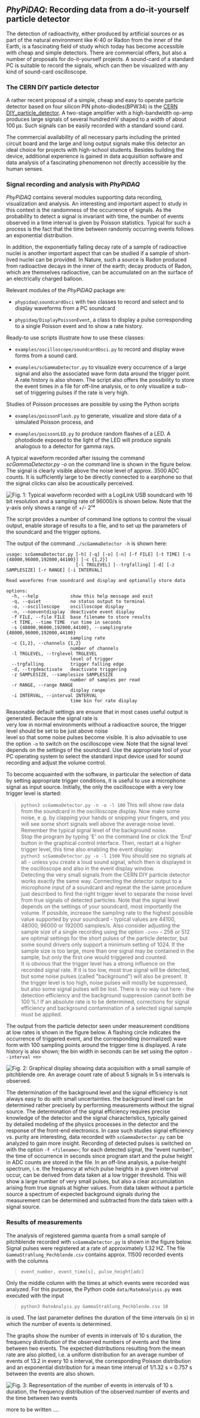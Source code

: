 ## *PhyPiDAQ*: Recording data from a do-it-yourself particle detector

The detection of radioactivity, either produced by artificial sources or as part of the natural environment
like K-40 or Radon from the inner of the Earth, is a fascinating field of study which today has become
accessible with cheap and simple detectors. There are commercial offers, but also a number of proposals
for do-it-yourself projects. A sound-card of a standard PC is suitable to record the signals, which can then
be visualized with any kind of sound-card oscilloscope. 

### The CERN DIY particle detector 

A rather recent proposal of a simple, cheap and easy to operate particle detector based on four silicon 
PIN photo-diodes(BPW34)  is the [CERN DIY_particle_detector](https://github.com/ozel/DIY_particle_detector). 
A two-stage amplifier with a high-bandwidth op-amp produces large signals of several hundred mV
shaped to a width of about 100 µs. Such signals can be easily recorded with a standard sound card. 
 
 The commercial availability of all necessary parts including the printed circuit board and the large and 
 long output signals make this detector an ideal choice for projects with high-school students. Besides 
 building the device, additional experience is gained in data acquisition software and data analysis of a
 fascinating phenomenon not directly accessible by the human senses. 

### Signal recording and analysis with *PhyPiDAQ*

*PhyPiDAQ* contains several modules supporting data recording, visualization and analysis. An interesting
and important aspect to study in this context is the randomness of the occurrence of signals. As the probability
to detect a signal is invariant with time, the number of events observed in a time interval is given by
Poisson statistics. Typical for such a process is the fact that the time between randomly occurring events 
follows an exponential distribution.

In addition, the exponentially falling decay rate of a sample of radioactive nuclei is another important aspect 
that can be studied if a sample of short-lived nuclei can be provided. In Nature, such a source is Radon produced 
from radioactive decays in the inner of the earth; decay products of Radon, which are themselves radioactive, 
can be  accumulated on an the surface of an electrically charged balloon. 

Relevant modules of the *PhyPiDAQ* package are:

   - `phypidaq\soundcardOsci` with two classes to record and select  and to display waveforms from a PC soundcard

   - `phypidaq/DisplayPoissonEvent`, a class to display a pulse corresponding to a single Poisson event and to show 
   a rate history. 

Ready-to use scripts  illustrate how to use these classes: 

   - `examples/oscilloscope/soundcardOsci.py` to record and display wave forms from a sound card.  

  - `examples/scGammaDetector.py` to visualize every occurrence of a large signal and also the  associated
    wave form data around the trigger point. A rate history is also shown. The script also offers the 
   possibility to store the event times in a file for off-line analysis, or to only visualize a sub-set of triggering
   pulses if the rate is very high. 
   
 Studies of Poisson processes are possible by using the Python scripts
 
  -  `examples/poissonFlash.py` to generate, visualize and store data of a simulated Poisson process, and  

  - `examples/poissonLED.py` to produce random flashes of a LED. A photodiode exposed to the light of
     the LED will produce signals analogous to  a detector for gamma rays.

 A typical waveform recorded after issuing the command *scGammaDetector.py -o* on the command line 
 is shown in the figure below. The signal is clearly visible above the noise level of approx. 3500 ADC counts. 
 It  is sufficiently large to be directly connected to a earphone so that the signal clicks can also be acoustically 
 perceived. 
 
 ![Fig. 1: Typical waveform recorded with a LogiLink USB soundcard with 16 bit resolution and a sampling rate
 of 96000/s is shown below. Note that the y-axis only shows a range of +/- 2¹⁴](images/scOscillogram.png)

The script provides a number of command line options to control the visual output, enable storage of results to a file,
and to set up the parameters of the soundcard and the trigger options. 

The output of the command `./scGammaDetector -h` is shown here: 

```
usage: scGammaDetector.py [-h] [-q] [-o] [-n] [-f FILE] [-t TIME] [-s {48000,96000,192000,44100}] [-c {1,2}]
                          [-l TRGLEVEL] [--trgfalling] [-d] [-z SAMPLESIZE] [-r RANGE] [-i INTERVAL]

Read waveforms from soundcard and display and optionally store data

options:
  -h, --help            show this help message and exit
  -q, --quiet           no status output to terminal
  -o, --oscilloscope    oscilloscope display
  -n, --noeventdisplay  deactivate event display
  -f FILE, --file FILE  base filename to store results
  -t TIME, --time TIME  run time in seconds
  -s {48000,96000,192000,44100}, --samplingrate {48000,96000,192000,44100}
                        sampling rate
  -c {1,2}, --channels {1,2}
                        number of channels
  -l TRGLEVEL, --trglevel TRGLEVEL
                        level of trigger
  --trgfalling          trigger falling edge
  -d, --trgdeactivate   deactivate triggering
  -z SAMPLESIZE, --samplesize SAMPLESIZE
                        number of samples per read
  -r RANGE, --range RANGE
                        display range
  -i INTERVAL, --interval INTERVAL
                        time bin for rate display
```

Reasonable default settings are ensure  that in most cases useful output is generated. Because the signal rate is  
very low in normal environments without a radioactive source, the trigger level should be set to be just above noise  
level so that some noise pulses become visible. It is also advisable to use the option `-o` to switch on the oscilloscope view. 
Note that the signal level depends on the  settings of the soundcard. Use the appropriate tool of your PC operating system to 
select the standard input device used for sound recording and adjust the volume control. 

To become acquainted with the software, in particular the selection of data by setting appropriate trigger conditions, it is 
useful to use a microphone signal as input source.  Initially, the only the oscilloscope with a very low trigger  level is started:  
   > `python3 scGammaDetector.py -n -o -l 100`
This will show raw data from the soundcard in the oscilloscope display.  Now make some noise, e .g. by clapping your hands or snipping your fingers, and you will see some short signals well above the average noise level. Remember the typical signal level
 of the background noise.  
Stop the program by typing 'E' on the command line or click the 'End' button in the graphical control interface. Then, restart at
a higher trigger level, this time also enabling the event display:  
   > `python3 scGammaDetector.py -o -l 1500`
You should see no signals at all - unless you create a loud sound signal, which then is displayed in the oscilloscope and
also in the event display window.   
Detecting the very small signals from the CERN DIY particle detector works exactly the same way. Connecting the detector output
to a microphone input of a soundcard  and repeat the the same procedure just described to find the right trigger level to separate
the noise level from true signals of detected particles.  Note that the signal level depends on the settings of your soundcard, most
importantly the volume. If possible, increase the sampling rate to the highest possible value supported by your soundcard - typical 
values are 44100, 48000, 96000 or 192000 samples/s. Also consider adjusting the sample size of a single recording using the option
`-z<n>`  - 256 or 512 are optimal settings for the short pulses of the particle detector,  but some sound drivers only support a minimum setting of 1024. If the sample size is too large, more than one signal may be contained in the sample, but only the first one would  triggered and counted.   
It is obvious that the trigger level has a strong influence on the recorded signal rate. If it is too low, most true signal will be detected, but some noise pulses (called "background") will also be present. It the trigger level is too high, noise pulses will mostly be suppressed, but also some signal pulses will be lost. There is no way out here - the detection efficiency and the background suppression cannot both be 100 %.! If an absolute rate is to be determined, corrections for signal efficiency and background
contamination of a selected signal sample  must be applied.  

 The output from the particle detector seen under measurement conditions at low rates is shown in the figure below. A flashing circle indicates the occurrence of triggered event, and the corresponding (normalized) wave form with 100 sampling points around
the trigger time is displayed. A rate history is also shown; the bin width in seconds can be set using the opton `--interval <n>` 

![Fig. 2: Graphical display showing data acquisition with a small sample of pitchblende ore.
 An average count rate of about 5 signals in 5 s intervals is observed.](images/PoissonEventDisplay.png)

The determination of the background level and the signal efficiency is not always easy to do  with small uncertainties. the background level can be determined rather precisely by performing measurements without the signal source. The determination of the signal efficiency requires precise knowledge of the detector and the signal characteristics, typically gained by detailed modeling  of the physics processes in the detector and the response of the front-end electronics. In case such studies signal efficiency vs. purity are interesting, data recorded with `scGammaDetector.py` can be analyzed  to gain more insight. Recording of detected pulses is switched on with the option `-f <filename>`; for each detected signal, the "event number", the time of occurrence in seconds since program start and the pulse height in ADC counts are stored in the file. In an off-line analysis, a pulse-height spectrum, i. e. the frequency at which pulse heights in a given interval occur, can be derived from data taken at a low trigger threshold. This will show a large number of very small pulses, but also a clear  accumulation arising from true signals at higher values. From data taken without a particle source a spectrum of expected background signals during the measurement can be determined and subtracted from the data taken with a signal source.  


### Results of measurements

The analysis of registered gamma quanta from a small sample of pitchblende recorded with `scGammaDetector.py` is shown in
the figure below. Signal pulses were registered at a rate of approximately 1.32 HZ. The file
`GammaStrahlung_Pechblende.csv` contains approx. 11500 recorded events with the columns  
  > `event_number, event_time[s], pulse_height[adc]`

Only the middle column with the times at which events were recorded was analyzed. For this purpose, 
the Python code `data/RateAnalysis.py` was executed with the input  
 > `python3 RateAnalyis.py GammaStrahlung_Pechblende.csv 10` 
 
 is used. The last parameter defines the duration of the time intervals (in s) in which the number of events is determined. 

The graphs show the number of events in intervals of 10 s duration, the frequency distribution of the observed numbers of events and the time between two events.
The expected distributions resulting from the mean rate are also plotted, i.e. a uniform distribution for an average number of events 
of 13.2 in every 10 s interval, the corresponding Poisson distribution and an 
exponential distribution for a mean time interval of 1/1.32 s = 0.757 s between the events are also shown. 

![Fig. 3: Representation of the number of events in intervals of 10 s duration, the frequency distribution of the observed number of events and the time between two events](images/RateAnalysis.png)


  more to be written ....